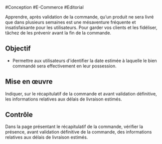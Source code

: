 
#Conception #E-Commerce #Editorial

Apprendre, après validation de la commande, qu’un produit ne sera livré que dans plusieurs semaines est une mésaventure fréquente et insatisfaisante pour les utilisateurs. Pour garder vos clients et les fidéliser, tâchez de les prévenir avant la fin de la commande.


## Objectif

* Permettre aux utilisateurs d'identifier la date estimée à laquelle le bien commandé sera effectivement en leur possession.

## Mise en œuvre

Indiquer, sur le récapitulatif de la commande et avant validation définitive, les informations relatives aux délais de livraison estimés.

## Contrôle

Dans la page présentant le récapitulatif de la commande, vérifier la présence, avant validation définitive de la commande, des informations relatives aux délais de livraison estimés.

